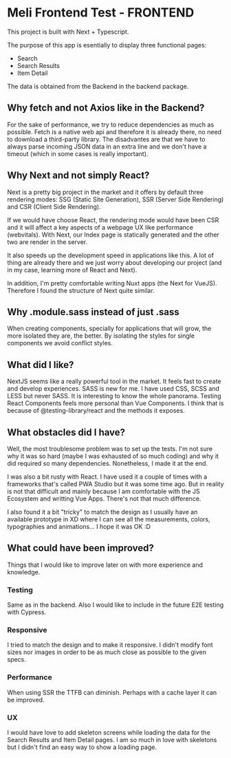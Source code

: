 # Meli Frontend Test - FRONTEND

This project is built with Next + Typescript.

The purpose of this app is esentially to display three functional pages:

- Search
- Search Results
- Item Detail

The data is obtained from the Backend in the backend package.

## Why fetch and not Axios like in the Backend?

For the sake of performance, we try to reduce dependencies as much as possible. Fetch is a native web api and therefore it is already there, no need to download a third-party library. The disadvantes are that we have to always parse incoming JSON data in an extra line and we don't have a timeout (which in some cases is really important).

## Why Next and not simply React?

Next is a pretty big project in the market and it offers by default three rendering modes: SSG (Static Site Generation), SSR (Server Side Rendering) and CSR (Client Side Rendering).

If we would have choose React, the rendering mode would have been CSR and it will affect a key aspects of a webpage UX like performance (webvitals).
With Next, our Index page is statically generated and the other two are render in the server.

It also speeds up the development speed in applications like this. A lot of thing are already there and we just worry about developing our project (and in my case, learning more of React and Next).

In addition, I'm pretty comfortable writing Nuxt apps (the Next for VueJS). Therefore I found the structure of Next quite similar.

## Why .module.sass instead of just .sass

When creating components, specially for applications that will grow, the more isolated they are, the better. By isolating the styles for single components we avoid conflict styles.

## What did I like?

NextJS seems like a really powerful tool in the market. It feels fast to create and develop experiences.
SASS is new for me. I have used CSS, SCSS and LESS but never SASS. It is interesting to know the whole panorama.
Testing React Components feels more personal than Vue Components. I think that is because of @testing-library/react and the methods it exposes.

## What obstacles did I have?

Well, the most troublesome problem was to set up the tests. I'm not sure why it was so hard (maybe I was exhausted of so much coding) and why it did required so many dependencies. Nonetheless, I made it at the end.

I was also a bit rusty with React. I have used it a couple of times with a frameworks that's called PWA Studio but it was some time ago.
But in reality is not that difficult and mainly because I am comfortable with the JS Ecosystem and writting Vue Apps. There's not that much difference.

I also found it a bit "tricky" to match the design as I usually have an available prototype in XD where I can see all the measurements, colors, typographies and animations... I hope it was OK :D

## What could have been improved?

Things that I would like to improve later on with more experience and knowledge.

### Testing

Same as in the backend. Also I would like to include in the future E2E testing with Cypress.

### Responsive

I tried to match the design and to make it responsive. I didn't modify font sizes nor images in order to be as much close as possible to the given specs.

### Performance

When using SSR the TTFB can diminish. Perhaps with a cache layer it can be improved.

### UX

I would have love to add skeleton screens while loading the data for the Search Results and Item Detail pages. I am so much in love with skeletons but I didn't find an easy way to show a loading page.
